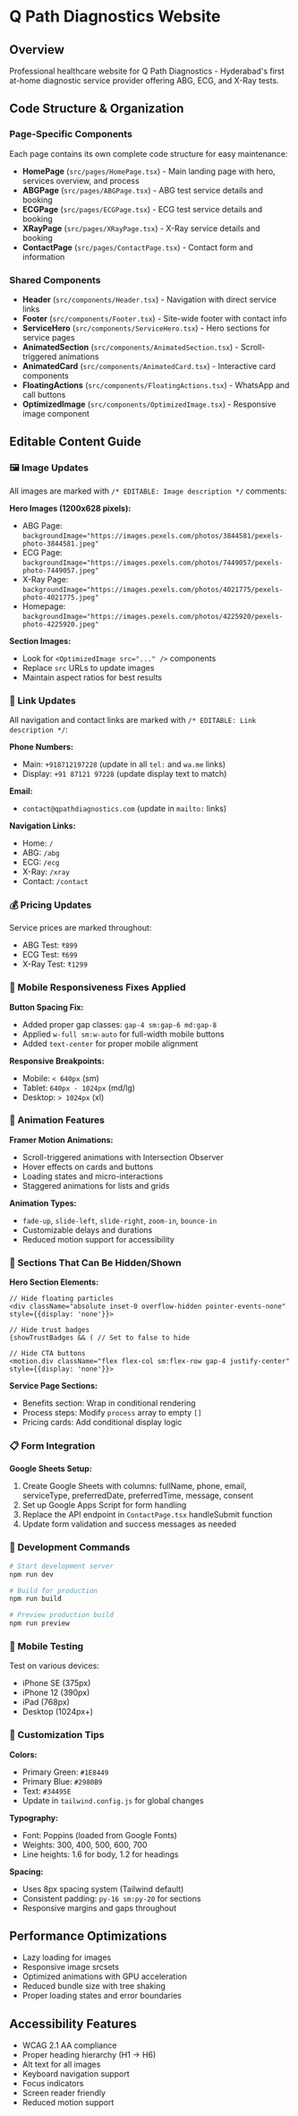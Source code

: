 # Q Path Diagnostics Website

## Overview
Professional healthcare website for Q Path Diagnostics - Hyderabad's first at-home diagnostic service provider offering ABG, ECG, and X-Ray tests.

## Code Structure & Organization

### Page-Specific Components
Each page contains its own complete code structure for easy maintenance:

- **HomePage** (`src/pages/HomePage.tsx`) - Main landing page with hero, services overview, and process
- **ABGPage** (`src/pages/ABGPage.tsx`) - ABG test service details and booking
- **ECGPage** (`src/pages/ECGPage.tsx`) - ECG test service details and booking  
- **XRayPage** (`src/pages/XRayPage.tsx`) - X-Ray service details and booking
- **ContactPage** (`src/pages/ContactPage.tsx`) - Contact form and information

### Shared Components
- **Header** (`src/components/Header.tsx`) - Navigation with direct service links
- **Footer** (`src/components/Footer.tsx`) - Site-wide footer with contact info
- **ServiceHero** (`src/components/ServiceHero.tsx`) - Hero sections for service pages
- **AnimatedSection** (`src/components/AnimatedSection.tsx`) - Scroll-triggered animations
- **AnimatedCard** (`src/components/AnimatedCard.tsx`) - Interactive card components
- **FloatingActions** (`src/components/FloatingActions.tsx`) - WhatsApp and call buttons
- **OptimizedImage** (`src/components/OptimizedImage.tsx`) - Responsive image component

## Editable Content Guide

### 🖼️ Image Updates
All images are marked with `/* EDITABLE: Image description */` comments:

**Hero Images (1200x628 pixels):**
- ABG Page: `backgroundImage="https://images.pexels.com/photos/3844581/pexels-photo-3844581.jpeg"`
- ECG Page: `backgroundImage="https://images.pexels.com/photos/7449057/pexels-photo-7449057.jpeg"`
- X-Ray Page: `backgroundImage="https://images.pexels.com/photos/4021775/pexels-photo-4021775.jpeg"`
- Homepage: `backgroundImage="https://images.pexels.com/photos/4225920/pexels-photo-4225920.jpeg"`

**Section Images:**
- Look for `<OptimizedImage src="..." />` components
- Replace `src` URLs to update images
- Maintain aspect ratios for best results

### 🔗 Link Updates
All navigation and contact links are marked with `/* EDITABLE: Link description */`:

**Phone Numbers:**
- Main: `+918712197228` (update in all `tel:` and `wa.me` links)
- Display: `+91 87121 97228` (update display text to match)

**Email:**
- `contact@qpathdiagnostics.com` (update in `mailto:` links)

**Navigation Links:**
- Home: `/`
- ABG: `/abg`
- ECG: `/ecg`
- X-Ray: `/xray`
- Contact: `/contact`

### 💰 Pricing Updates
Service prices are marked throughout:
- ABG Test: `₹899`
- ECG Test: `₹699`
- X-Ray Test: `₹1299`

### 📱 Mobile Responsiveness Fixes Applied

**Button Spacing Fix:**
- Added proper gap classes: `gap-4 sm:gap-6 md:gap-8`
- Applied `w-full sm:w-auto` for full-width mobile buttons
- Added `text-center` for proper mobile alignment

**Responsive Breakpoints:**
- Mobile: `< 640px` (sm)
- Tablet: `640px - 1024px` (md/lg)
- Desktop: `> 1024px` (xl)

### 🎨 Animation Features

**Framer Motion Animations:**
- Scroll-triggered animations with Intersection Observer
- Hover effects on cards and buttons
- Loading states and micro-interactions
- Staggered animations for lists and grids

**Animation Types:**
- `fade-up`, `slide-left`, `slide-right`, `zoom-in`, `bounce-in`
- Customizable delays and durations
- Reduced motion support for accessibility

### 🎯 Sections That Can Be Hidden/Shown

**Hero Section Elements:**
```tsx
// Hide floating particles
<div className="absolute inset-0 overflow-hidden pointer-events-none" style={{display: 'none'}}>

// Hide trust badges
{showTrustBadges && ( // Set to false to hide

// Hide CTA buttons
<motion.div className="flex flex-col sm:flex-row gap-4 justify-center" style={{display: 'none'}}>
```

**Service Page Sections:**
- Benefits section: Wrap in conditional rendering
- Process steps: Modify `process` array to empty `[]`
- Pricing cards: Add conditional display logic

### 📋 Form Integration

**Google Sheets Setup:**
1. Create Google Sheets with columns: fullName, phone, email, serviceType, preferredDate, preferredTime, message, consent
2. Set up Google Apps Script for form handling
3. Replace the API endpoint in `ContactPage.tsx` handleSubmit function
4. Update form validation and success messages as needed

### 🔧 Development Commands

```bash
# Start development server
npm run dev

# Build for production
npm run build

# Preview production build
npm run preview
```

### 📱 Mobile Testing
Test on various devices:
- iPhone SE (375px)
- iPhone 12 (390px)
- iPad (768px)
- Desktop (1024px+)

### 🎨 Customization Tips

**Colors:**
- Primary Green: `#1E8449`
- Primary Blue: `#2980B9`
- Text: `#34495E`
- Update in `tailwind.config.js` for global changes

**Typography:**
- Font: Poppins (loaded from Google Fonts)
- Weights: 300, 400, 500, 600, 700
- Line heights: 1.6 for body, 1.2 for headings

**Spacing:**
- Uses 8px spacing system (Tailwind default)
- Consistent padding: `py-16 sm:py-20` for sections
- Responsive margins and gaps throughout

## Performance Optimizations

- Lazy loading for images
- Responsive image srcsets
- Optimized animations with GPU acceleration
- Reduced bundle size with tree shaking
- Proper loading states and error boundaries

## Accessibility Features

- WCAG 2.1 AA compliance
- Proper heading hierarchy (H1 → H6)
- Alt text for all images
- Keyboard navigation support
- Focus indicators
- Screen reader friendly
- Reduced motion support